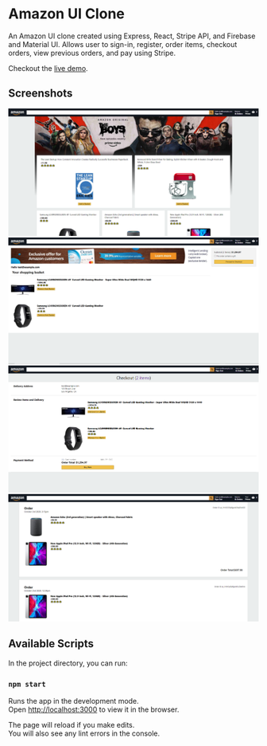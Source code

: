 # Amazon UI Clone

An Amazon UI clone created using Express, React, Stripe API, and Firebase and Material UI. Allows user to sign-in, register, order items, checkout orders, view previous orders, and pay using Stripe. 

Checkout the [live demo](https://clone-a6f70.web.app/). 

## Screenshots

![Amazon App Splash Page](https://github.com/jjjunio/amazon-clone/blob/master/documents/Amazon_Clone_Screenshot_Splash.png)
![Amazon App Shopping Basket](https://github.com/jjjunio/amazon-clone/blob/master/documents/Amazon_Clone_Screenshot_ShoppingBasket.png)
![Amazon App Checkout page with Stripe API payment](https://github.com/jjjunio/amazon-clone/blob/master/documents/Amazon_Clone_Screenshot_Checkout.png)
![Amazon App Previous Orders page](https://github.com/jjjunio/amazon-clone/blob/master/documents/Amazon_Clone_Screenshot_Orders.png)


## Available Scripts

In the project directory, you can run:

### `npm start`

Runs the app in the development mode.<br />
Open [http://localhost:3000](http://localhost:3000) to view it in the browser.

The page will reload if you make edits.<br />
You will also see any lint errors in the console.


